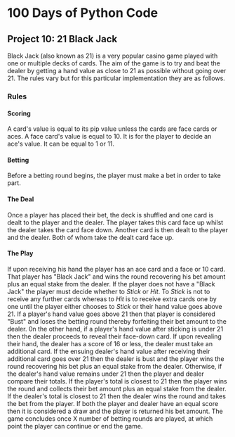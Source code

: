 # 100 Days of Python Code

## Project 10: 21 Black Jack

Black Jack (also known as 21) is a very popular casino game played with one or multiple decks of cards.
The aim of the game is to try and beat the dealer by getting a hand value as close to 21 as possible without going over 21.
The rules vary but for this particular implementation they are as follows.

### Rules

#### Scoring
A card's value is equal to its pip value unless the cards are face cards or aces.
A face card's value is equal to 10.
It is for the player to decide an ace's value.  It can be equal to 1 or 11.

#### Betting
Before a betting round begins, the player must make a bet in order to take part.

#### The Deal
Once a player has placed their bet, the deck is shuffled and one card is dealt to the player and the dealer.
The player takes this card face up whilst the dealer takes the card face down.
Another card is then dealt to the player and the dealer.
Both of whom take the dealt card face up.

#### The Play 
If upon receiving his hand the player has an ace card and a face or 10 card.  
That player has "Black Jack" and wins the round recovering his bet amount plus an equal stake from the dealer.
If the player does not have a "Black Jack" the player must decide whether to _Stick_ or _Hit_.
To _Stick_ is not to receive any further cards whereas to _Hit_ is to receive extra cards one by one until the player either chooses to _Stick_ or their hand value goes above 21.
If a player's hand value goes above 21 then that player is considered "Bust" and loses the betting round thereby forfeiting their bet amount to the dealer.
0n the other hand, if a player's hand value after sticking is under 21 then the dealer proceeds to reveal their face-down card.
If upon revealing their hand, the dealer has a score of 16 or less, the dealer must take an additional card. 
If the ensuing dealer's hand value after receiving their additional card goes over 21 then the dealer is bust and the player wins the round recovering his bet plus an equal stake from the dealer.
Otherwise, if the dealer's hand value remains under 21 then the player and dealer compare their totals.
If the player's total is closest to 21 then the player wins the round and collects their bet amount plus an equal stake from the dealer. 
If the dealer's total is closest to 21 then the dealer wins the round and takes the bet from the player.
If both the player and dealer have an equal score then it is considered a draw and the player is returned his bet amount.
The game concludes once X number of betting rounds are played, at which point the player can continue or end the game.
